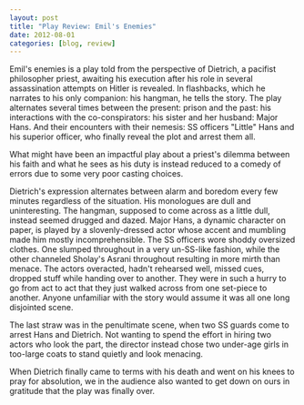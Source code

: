 ```yaml
---
layout: post
title: "Play Review: Emil's Enemies"
date: 2012-08-01
categories: [blog, review]
---
```

Emil's enemies is a play told from the perspective of Dietrich, a pacifist philosopher priest, awaiting his execution after his role in several assassination attempts on Hitler is revealed. In flashbacks, which he narrates to his only companion: his hangman, he tells the story. The play alternates several times between the present: prison and the past: his interactions with the co-conspirators: his sister and her husband: Major Hans. And their encounters with their nemesis: SS officers "Little" Hans and his superior officer, who finally reveal the plot and arrest them all.

What might have been an impactful play about a priest's dilemma between his faith and what he sees as his duty is instead reduced to a comedy of errors due to some very poor casting choices.

Dietrich's expression alternates between alarm and boredom every few minutes regardless of the situation. His monologues are dull and uninteresting. The hangman, supposed to come across as a little dull, instead seemed drugged and dazed. Major Hans, a dynamic character on paper, is played by a slovenly-dressed actor whose accent and mumbling made him mostly incomprehensible. The SS officers wore shoddy oversized clothes. One slumped throughout in a very un-SS-like fashion, while the other channeled Sholay's Asrani throughout resulting in more mirth than menace. The actors overacted, hadn't rehearsed well, missed cues, dropped stuff while handing over to another. They were in such a hurry to go from act to act that they just walked across from one set-piece to another. Anyone unfamiliar with the story would assume it was all one long disjointed scene. 

The last straw was in the penultimate scene, when two SS guards come to arrest Hans and Dietrich. Not wanting to spend the effort in hiring two actors who look the part, the director instead chose two under-age girls in too-large coats to stand quietly and look menacing. 

When Dietrich finally came to terms with his death and went on his knees to pray for absolution, we in the audience also wanted to get down on ours in gratitude that the play was finally over.
